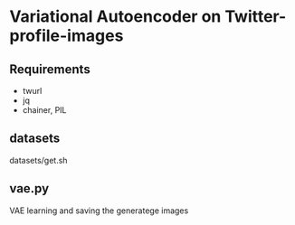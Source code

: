 # Variational Autoencoder on Twitter-profile-images

## Requirements

- twurl
- jq
- chainer, PIL

## datasets

datasets/get.sh

## vae.py

VAE learning and saving the generatege images
